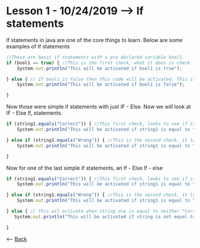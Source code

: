 # Lesson 1 - 10/24/2019 --> If statements
If statements in java are one of the core things to learn. Below are some examples of If statements
```js
//These are basic if statements with a pre declared variable bool1.
if (bool1 == true) { //This is the first check, what it does is check if bool1 is true. If bool1 is true it will activate the code within the curly braces.
    System.out.println("This will be activated if bool1 is true");

} else { // If bool1 is false then this code will be activated. This is because it is an else statement and when the if statement is false it goes to the next else statement.
    System.out.println("This will be activated if bool1 is false");

}
```
Now those were simple if statements with just IF - Else. Now we will look at IF - Else If, statements.
```js
if (string1.equals("Correct")) { //This first check, looks to see if string1 is equal to the String "Correct". If this is not true then java will go to the next if statement
    System.out.println("This will be activated if string1 is equal to \"Correct\"");

} else if (string1.equals("Wrong")) { //This is the second check, it looks to see if string1 is equal to the String "Wrong". If this is not true the if statement will exit because there is no else statement at the very end.
    System.out.println("This will be activated if string1 is equal to \"Wrong\"");

}
```
Now for one of the last simple if statements, an If - Else If - else
```js
if (string1.equals("Correct")) { //This first check, looks to see if string1 is equal to the String "Correct". If this is not true then java will go to the next if statement
    System.out.println("This will be activated if string1 is equal to \"Correct\"");

} else if (string1.equals("Wrong")) { //This is the second check, it looks to see if string1 is equal to the String "Wrong". If this is not true the if statement will go to the else clause below.
    System.out.println("This will be activated if string1 is equal to \"Wrong\"");

} else { // This wil activate when string one is equal to neither "Correct" or "Wrong"
   System.out.println("This will be activated if string is not equal to either \"Correct\" or \"Wrong\");

}
```
<-- [Back](https://zxtreme03.github.io/ComputerScience/lessonsPage)
